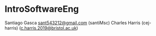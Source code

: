 # IntroSoftwareEng
Santiago Gasca sant543212@gmail.com (santiMsc)
Charles Harris (cej-harris) (c.harris.2019@bristol.ac.uk)
